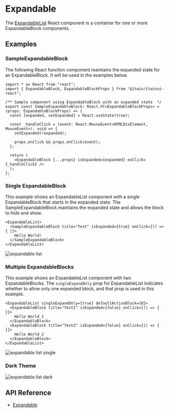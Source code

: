 # Expandable

The [ExpandableList]($core-react) React component is a container for one or more ExpandableBlock components.

## Examples

### SampleExpandableBlock

The following React function component maintains the expanded state for an ExpandableBlock.
It will be used in the examples below.

```tsx
import * as React from "react";
import { ExpandableBlock, ExpandableBlockProps } from "@itwin/itwinui-react";

/** Sample component using ExpandableBlock with an expanded state  */
export const SampleExpandableBlock: React.FC<ExpandableBlockProps> = (props: ExpandableBlockProps) => {
  const [expanded, setExpanded] = React.useState(true);

  const _handleClick = (event: React.MouseEvent<HTMLDivElement, MouseEvent>): void => {
    setExpanded(!expanded);

    props.onClick && props.onClick(event);
  };

  return (
    <ExpandableBlock {...props} isExpanded={expanded} onClick={_handleClick} />
  );
};
```

### Single ExpandableBlock

This example shows an ExpandableList component with a single ExpandableBlock that starts in the expanded state. The SampleExpandableBlock maintains the expanded state and allows the block to hide and show.

```tsx
<ExpandableList>
  <SampleExpandableBlock title="Test" isExpanded={true} onClick={() => { }}>
    Hello World!
  </SampleExpandableBlock>
</ExpandableList>
```

![expandable list](./images/ExpandableList.png "ExpandableList and ExpandableBlock")

### Multiple ExpandableBlocks

This example shows an ExpandableList component with two ExpandableBlocks.
The `singleExpandOnly` prop for ExpandableList indicates whether to allow only one expanded block,
and that prop is used in this example.

```tsx
<ExpandableList singleExpandOnly={true} defaultActiveBlock={0}>
  <ExpandableBlock title="Test1" isExpanded={false} onClick={() => { }}>
    Hello World 1
  </ExpandableBlock>
  <ExpandableBlock title="Test2" isExpanded={false} onClick={() => { }}>
    Hello World 2
  </ExpandableBlock>
</ExpandableList>
```

![expandable list single](./images/ExpandableListSingle.png "ExpandableList with singleExpandOnly prop")

### Dark Theme

![expandable list dark](./images/ExpandableListDark.png "ExpandableList in Dark Theme")

## API Reference

- [Expandable]($core-react:Expandable)
